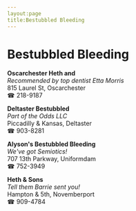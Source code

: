 ```yaml
---
layout:page
title:Bestubbled Bleeding
---
```

# Bestubbled Bleeding

**Oscarchester Heth and**  
_Recommended by top dentist Etta Morris_  
815 Laurel St, Oscarchester  
☎ 218-9187



**Deltaster Bestubbled**  
_Part of the Odds LLC_  
Piccadilly & Kansas, Deltaster  
☎ 903-8281



**Alyson's Bestubbled Bleeding**  
_We've got Semiotics!_  
707 13th Parkway, Uniformdam  
☎ 752-3949



**Heth & Sons**  
_Tell them Barrie sent you!_  
Hampton & 5th, Novemberport  
☎ 909-4784



